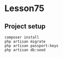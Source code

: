 # Lesson75

## Project setup

```
composer install
php artisan migrate
php artisan passport:keys
php artisan db:seed

```
